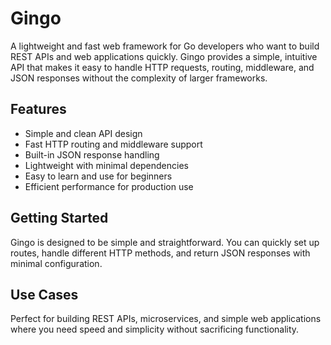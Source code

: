 # Gingo

A lightweight and fast web framework for Go developers who want to build REST APIs and web applications quickly. Gingo provides a simple, intuitive API that makes it easy to handle HTTP requests, routing, middleware, and JSON responses without the complexity of larger frameworks.

## Features

- Simple and clean API design
- Fast HTTP routing and middleware support
- Built-in JSON response handling
- Lightweight with minimal dependencies
- Easy to learn and use for beginners
- Efficient performance for production use

## Getting Started

Gingo is designed to be simple and straightforward. You can quickly set up routes, handle different HTTP methods, and return JSON responses with minimal configuration.

## Use Cases

Perfect for building REST APIs, microservices, and simple web applications where you need speed and simplicity without sacrificing functionality.
